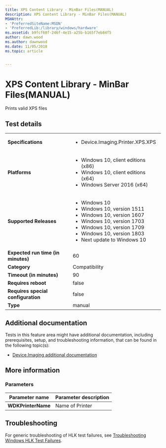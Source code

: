 ```yaml
---
title: XPS Content Library - MinBar Files(MANUAL)
description: XPS Content Library - MinBar Files(MANUAL)
MSHAttr:
- 'PreferredSiteName:MSDN'
- 'PreferredLib:/library/windows/hardware'
ms.assetid: b9fcf68f-246f-4e15-a25b-b165f7eb84f5
author: dawn.wood
ms.author: dawnwood
ms.date: 11/05/2018
ms.topic: article


---
```


# <span id="p_hlk_test.3855eedb-fa63-4d0b-a0a1-c0c49f01807b"></span>XPS Content Library - MinBar Files(MANUAL)


Prints valid XPS files

## Test details

|||
|---|---|
| **Specifications**  | <ul><li>Device.Imaging.Printer.XPS.XPS</li></ul> |  
| **Platforms**   | <ul><li>Windows 10, client editions (x86)</li><li>Windows 10, client editions (x64)</li><li>Windows Server 2016 (x64)</li></ul> |
| **Supported Releases** | <ul><li>Windows 10</li><li>Windows 10, version 1511</li><li>Windows 10, version 1607</li><li>Windows 10, version 1703</li><li>Windows 10, version 1709</li><li>Windows 10, version 1803</li><li>Next update to Windows 10</li></ul> |
|**Expected run time (in minutes)**| 60 |
|**Category**| Compatibility |
|**Timeout (in minutes)**| 90 |
|**Requires reboot**| false |
|**Requires special configuration**| false |
|**Type**| manual |



## <span id="Additional_documentation"></span><span id="additional_documentation"></span><span id="ADDITIONAL_DOCUMENTATION"></span>Additional documentation


Tests in this feature area might have additional documentation, including prerequisites, setup, and troubleshooting information, that can be found in the following topic(s):

-   [Device.Imaging additional documentation](device-imaging-additional-documentation.md)

## <span id="More_information"></span><span id="more_information"></span><span id="MORE_INFORMATION"></span>More information


### <span id="Parameters"></span><span id="parameters"></span><span id="PARAMETERS"></span>Parameters

| Parameter name     | Parameter description |
|--------------------|-----------------------|
| **WDKPrinterName** | Name of Printer       |



## <span id="Troubleshooting"></span><span id="troubleshooting"></span><span id="TROUBLESHOOTING"></span>Troubleshooting


For generic troubleshooting of HLK test failures, see [Troubleshooting Windows HLK Test Failures](../user/troubleshooting-windows-hlk-test-failures.md).










